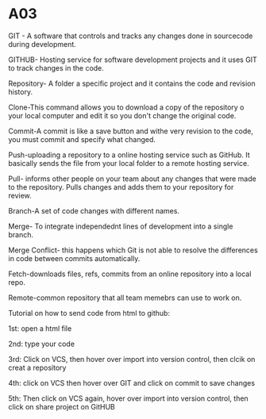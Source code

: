 # A03

GIT - A software that controls and tracks any changes done in sourcecode during development. 

GITHUB- Hosting service for software development projects and it uses GIT to track changes in the code.

Repository- A folder a specific project and it contains the code and revision history.

Clone-This command allows you to download a copy of the repository o your local computer and edit it so you don't change the original code.

Commit-A commit is like a save button and withe very revision to the code, you must commit and specify what changed.

Push-uploading a repository to a online hosting service such as GitHub. It basically sends the file from your local folder to a remote hosting service.

Pull- informs other people on your team about any changes that were made to the repository. Pulls changes and adds them to your repository for review.

Branch-A set of code changes with different names.

Merge- To integrate independednt lines of development into a single branch.

Merge Conflict- this happens which Git is not able to resolve the differences in code between commits automatically.

Fetch-downloads files, refs, commits from an online repository into a local repo.

Remote-common repository that all team memebrs can use to work on.

Tutorial on how to send code from html to github:

1st: open a html file

2nd: type your code

3rd: Click on VCS, then hover over import into version control, then clcik on creat a repository

4th: click on VCS then hover over GIT and click on commit to save changes

5th: Then click on VCS again, hover over import into version control, then click on share project on GitHUB
